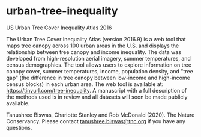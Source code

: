 # urban-tree-inequality
US Urban Tree Cover Inequality Atlas 2016

The Urban Tree Cover Inequality Atlas (version 2016.9) is a web tool that maps tree canopy across 100 urban areas in the U.S. and displays the relationship between tree canopy and income inequality. The data was developed from high-resolution aerial imagery, summer temperatures, and census demographics. The tool allows users to explore information on tree canopy cover, summer temperatures, income, population density, and "tree gap" (the difference in tree canopy between low-income and high-income census blocks) in each urban area. The web tool is available at: https://tinyurl.com/tree-inequality. A manuscript with a full description of the methods used is in review and all datasets will soon be made publicly available.

Tanushree Biswas, Charlotte Stanley and Rob McDonald (2020). The Nature Conservancy. Please contact tanushree.biswas@tnc.org if you have any questions.
